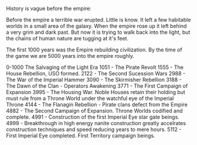 History is vague before the empire:

Before the empire a terrible war erupted. Little is know. It left a few habitable worlds in a small area of the galaxy. When the empire rose up it left behind a very grim and dark past. But now it is trying to walk back into the light, but the chains of human nature are tugging at it's feet.

The first 1000 years was the Empire rebuilding civilization. By the time of the game we are 5000 years into the empire roughly.

0-1000 The Salvaging of the Light Era
1051 - The Pirate Revolt
1555 - The House Rebellion, USO formed.
2122 - The Second Sucession Wars
2988 - The War of the Imperial Hammer
3090 - The Skirmisher Rebellion
3188 - The Dawn of the Clan - Operators Awakening
3771 - The First Campaign of Expansion
3995 - The Housing War. Noble Houses retain their holding but must rule from a Throne World under the watchful eye of the Imperial Throne
4144 - The Flanagin Rebellion - Pirate clans defect from the Empire
4882 - The Second Campaign of Expansion. Throne Worlds codified and complete.
4991 - Construction of the first Imperial Eye star gate beings.
4999 - Breakthrough in high energy nanite construction greatly accelrates construction techniques and speed reducing years to mere hours.
5112 - First Imperial Eye completed. First Territory campaign beings.